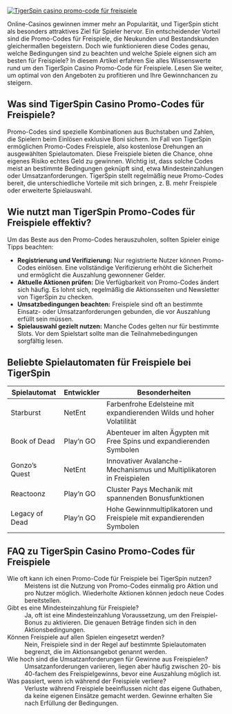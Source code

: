 [![TigerSpin casino promo-code für freispiele](https://123-caf.pages.dev/gitsignup.png)](https://vrmoo.ru/Bt82HjjY)

<p>Online-Casinos gewinnen immer mehr an Popularität, und TigerSpin sticht als besonders attraktives Ziel für Spieler hervor. Ein entscheidender Vorteil sind die Promo-Codes für Freispiele, die Neukunden und Bestandskunden gleichermaßen begeistern. Doch wie funktionieren diese Codes genau, welche Bedingungen sind zu beachten und welche Spiele eignen sich am besten für Freispiele? In diesem Artikel erfahren Sie alles Wissenswerte rund um den TigerSpin Casino Promo-Code für Freispiele. Lesen Sie weiter, um optimal von den Angeboten zu profitieren und Ihre Gewinnchancen zu steigern.</p>  <h2>Was sind TigerSpin Casino Promo-Codes für Freispiele?</h2> <p>Promo-Codes sind spezielle Kombinationen aus Buchstaben und Zahlen, die Spielern beim Einlösen exklusive Boni sichern. Im Fall von TigerSpin ermöglichen Promo-Codes Freispiele, also kostenlose Drehungen an ausgewählten Spielautomaten. Diese Freispiele bieten die Chance, ohne eigenes Risiko echtes Geld zu gewinnen. Wichtig ist, dass solche Codes meist an bestimmte Bedingungen geknüpft sind, etwa Mindesteinzahlungen oder Umsatzanforderungen. TigerSpin stellt regelmäßig neue Promo-Codes bereit, die unterschiedliche Vorteile mit sich bringen, z. B. mehr Freispiele oder erweiterte Spielauswahl.</p>  <h2>Wie nutzt man TigerSpin Promo-Codes für Freispiele effektiv?</h2> <p>Um das Beste aus den Promo-Codes herauszuholen, sollten Spieler einige Tipps beachten:</p> <ul>   <li><strong>Registrierung und Verifizierung:</strong> Nur registrierte Nutzer können Promo-Codes einlösen. Eine vollständige Verifizierung erhöht die Sicherheit und ermöglicht die Auszahlung gewonnener Gelder.</li>   <li><strong>Aktuelle Aktionen prüfen:</strong> Die Verfügbarkeit von Promo-Codes ändert sich häufig. Es lohnt sich, regelmäßig die Aktionsseiten und Newsletter von TigerSpin zu checken.</li>   <li><strong>Umsatzbedingungen beachten:</strong> Freispiele sind oft an bestimmte Einsatz- oder Umsatzanforderungen gebunden, die vor Auszahlung erfüllt sein müssen.</li>   <li><strong>Spielauswahl gezielt nutzen:</strong> Manche Codes gelten nur für bestimmte Slots. Vor dem Spielstart sollte man die Teilnahmebedingungen sorgfältig lesen.</li> </ul>  <h2>Beliebte Spielautomaten für Freispiele bei TigerSpin</h2> <table>   <thead>     <tr>       <th>Spielautomat</th>       <th>Entwickler</th>       <th>Besonderheiten</th>     </tr>   </thead>   <tbody>     <tr>       <td>Starburst</td>       <td>NetEnt</td>       <td>Farbenfrohe Edelsteine mit expandierenden Wilds und hoher Volatilität</td>     </tr>     <tr>       <td>Book of Dead</td>       <td>Play’n GO</td>       <td>Abenteuer im alten Ägypten mit Free Spins und expandierenden Symbolen</td>     </tr>     <tr>       <td>Gonzo’s Quest</td>       <td>NetEnt</td>       <td>Innovativer Avalanche-Mechanismus und Multiplikatoren in Freispielen</td>     </tr>     <tr>       <td>Reactoonz</td>       <td>Play’n GO</td>       <td>Cluster Pays Mechanik mit spannenden Bonusfunktionen</td>     </tr>     <tr>       <td>Legacy of Dead</td>       <td>Play’n GO</td>       <td>Hohe Gewinnmultiplikatoren und Freispiele mit expandierenden Symbolen</td>     </tr>   </tbody> </table>  <h2>FAQ zu TigerSpin Casino Promo-Codes für Freispiele</h2> <dl>   <dt>Wie oft kann ich einen Promo-Code für Freispiele bei TigerSpin nutzen?</dt>   <dd>Meistens ist die Nutzung von Promo-Codes einmalig pro Aktion und pro Nutzer möglich. Wiederholte Aktionen können jedoch neue Codes bereitstellen.</dd>   <dt>Gibt es eine Mindesteinzahlung für Freispiele?</dt>   <dd>Ja, oft ist eine Mindesteinzahlung Voraussetzung, um den Freispiel-Bonus zu aktivieren. Die genauen Beträge finden sich in den Aktionsbedingungen.</dd>   <dt>Können Freispiele auf allen Spielen eingesetzt werden?</dt>   <dd>Nein, Freispiele sind in der Regel auf bestimmte Spielautomaten begrenzt, die im Aktionsangebot genannt werden.</dd>   <dt>Wie hoch sind die Umsatzanforderungen für Gewinne aus Freispielen?</dt>   <dd>Umsatzanforderungen variieren, liegen aber häufig zwischen 20- bis 40-fachem des Freispielgewinns, bevor eine Auszahlung möglich ist.</dd>   <dt>Was passiert, wenn ich während der Freispiele verliere?</dt>   <dd>Verluste während Freispiele beeinflussen nicht das eigene Guthaben, da keine eigenen Einsätze gemacht werden. Gewinne erhalten Sie nach Erfüllung der Bedingungen.</dd> </dl>